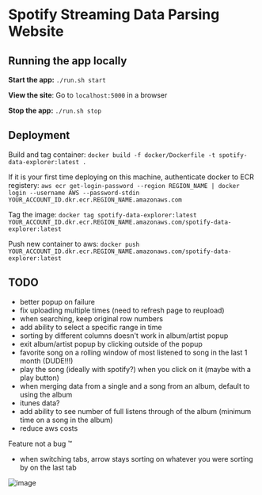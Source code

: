 # Spotify Streaming Data Parsing Website

## Running the app locally
**Start the app:** `./run.sh start`

**View the site**: Go to `localhost:5000` in a browser

**Stop the app:** `./run.sh stop`

## Deployment
Build and tag container:
`docker build -f docker/Dockerfile -t spotify-data-explorer:latest .`

If it is your first time deploying on this machine, authenticate docker to ECR registery:
`aws ecr get-login-password --region REGION_NAME | docker login --username AWS --password-stdin YOUR_ACCOUNT_ID.dkr.ecr.REGION_NAME.amazonaws.com`

Tag the image:
`docker tag spotify-data-explorer:latest YOUR_ACCOUNT_ID.dkr.ecr.REGION_NAME.amazonaws.com/spotify-data-explorer:latest`

Push new container to aws:
`docker push YOUR_ACCOUNT_ID.dkr.ecr.REGION_NAME.amazonaws.com/spotify-data-explorer:latest`

## TODO
* better popup on failure
* fix uploading multiple times (need to refresh page to reupload)
* when searching, keep original row numbers
* add ability to select a specific range in time
* sorting by different columns doesn't work in album/artist popup
* exit album/artist popup by clicking outside of the popup
* favorite song on a rolling window of most listened to song in the last 1 month (DUDE!!!)
* play the song (ideally with spotify?) when you click on it (maybe with a play button)
* when merging data from a single and a song from an album, default to using the album
* itunes data?
* add ability to see number of full listens through of the album (minimum time on a song in the album)
* reduce aws costs

Feature not a bug :tm:
* when switching tabs, arrow stays sorting on whatever you were sorting by on the last tab

![image](https://github.com/user-attachments/assets/bc594dfd-468d-48df-8229-c2f8b865f1dd)
